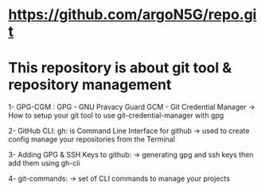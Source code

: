 # https://github.com/argoN5G/repo.git
##
# This repository is about git tool & repository management 

1- GPG-CGM :
	GPG - GNU Pravacy Guard
	GCM - Git Credential Manager
	-> How to setup your git tool to use git-credential-manager with gpg

2- GitHub CLI:
	gh: is Command Line Interface for github
	-> used to create config manage your repositories from the Terminal

3- Adding GPG & SSH Keys to github:
	-> generating gpg and ssh keys then add them using gh-cli

4- git-commands:
	-> set of CLI commands to manage your projects


 
